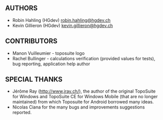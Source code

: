 ## AUTHORS

  * Robin Hahling (HGdev) <robin.hahling@hgdev.ch>
  * Kevin Gillieron (HGdev) <kevin.gillieron@hgdev.ch>

## CONTRIBUTORS

  * Manon Vuilleumier - toposuite logo
  * Rachel Bullinger -  calculations verification (provided values for tests),
    bug reporting, application help author

## SPECIAL THANKS

  * Jérôme Ray (http://www.jray.ch/), the author of the original TopoSuite for
    Windows and TopoSuite CE for Windows Mobile (that are no longer maintained)
    from which Toposuite for Android borrowed many ideas.
  * Nicolas Ciana for the many bugs and improvements suggestions reported.
